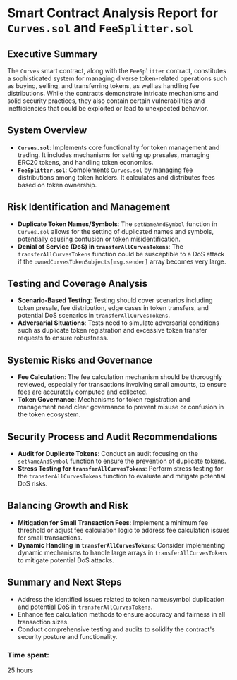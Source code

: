 # Smart Contract Analysis Report for `Curves.sol` and `FeeSplitter.sol`

## Executive Summary
The `Curves` smart contract, along with the `FeeSplitter` contract, constitutes a sophisticated system for managing diverse token-related operations such as buying, selling, and transferring tokens, as well as handling fee distributions. While the contracts demonstrate intricate mechanisms and solid security practices, they also contain certain vulnerabilities and inefficiencies that could be exploited or lead to unexpected behavior.

## System Overview
- **`Curves.sol`**: Implements core functionality for token management and trading. It includes mechanisms for setting up presales, managing ERC20 tokens, and handling token economics.
- **`FeeSplitter.sol`**: Complements `Curves.sol` by managing fee distributions among token holders. It calculates and distributes fees based on token ownership.

## Risk Identification and Management
- **Duplicate Token Names/Symbols**: The `setNameAndSymbol` function in `Curves.sol` allows for the setting of duplicated names and symbols, potentially causing confusion or token misidentification.
- **Denial of Service (DoS) in `transferAllCurvesTokens`**: The `transferAllCurvesTokens` function could be susceptible to a DoS attack if the `ownedCurvesTokenSubjects[msg.sender]` array becomes very large.

## Testing and Coverage Analysis
- **Scenario-Based Testing**: Testing should cover scenarios including token presale, fee distribution, edge cases in token transfers, and potential DoS scenarios in `transferAllCurvesTokens`.
- **Adversarial Situations**: Tests need to simulate adversarial conditions such as duplicate token registration and excessive token transfer requests to ensure robustness.

## Systemic Risks and Governance
- **Fee Calculation**: The fee calculation mechanism should be thoroughly reviewed, especially for transactions involving small amounts, to ensure fees are accurately computed and collected.
- **Token Governance**: Mechanisms for token registration and management need clear governance to prevent misuse or confusion in the token ecosystem.

## Security Process and Audit Recommendations
- **Audit for Duplicate Tokens**: Conduct an audit focusing on the `setNameAndSymbol` function to ensure the prevention of duplicate tokens.
- **Stress Testing for `transferAllCurvesTokens`**: Perform stress testing for the `transferAllCurvesTokens` function to evaluate and mitigate potential DoS risks.

## Balancing Growth and Risk
- **Mitigation for Small Transaction Fees**: Implement a minimum fee threshold or adjust fee calculation logic to address fee calculation issues for small transactions.
- **Dynamic Handling in `transferAllCurvesTokens`**: Consider implementing dynamic mechanisms to handle large arrays in `transferAllCurvesTokens` to mitigate potential DoS attacks.

## Summary and Next Steps
- Address the identified issues related to token name/symbol duplication and potential DoS in `transferAllCurvesTokens`.
- Enhance fee calculation methods to ensure accuracy and fairness in all transaction sizes.
- Conduct comprehensive testing and audits to solidify the contract's security posture and functionality.


### Time spent:
25 hours